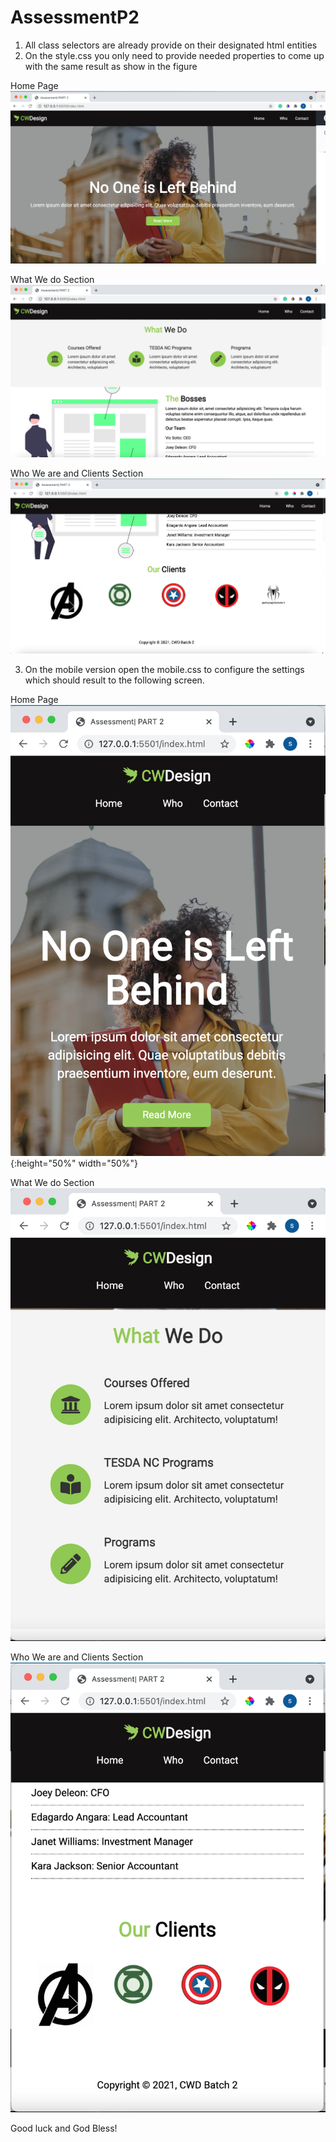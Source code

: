 # AssessmentP2

1. All class selectors are already provide on their designated html entities
2. On the style.css you only need to provide needed properties to come up with the same result as show in the figure

Home Page 
![alt text](https://github.com/cfbautistaofficial01/AssessmentP2/blob/main/img/widescreen_home.png)

What We do Section
![alt text](https://github.com/cfbautistaofficial01/AssessmentP2/blob/main/img/widescreen_what_we_do.png)

Who We are and Clients Section 
![alt text](https://github.com/cfbautistaofficial01/AssessmentP2/blob/main/img/widescreen_who_we_are_and_footer.png)



3. On the mobile version open the mobile.css to configure the settings which should result to the following screen.


Home Page 
![alt text](https://github.com/cfbautistaofficial01/AssessmentP2/blob/main/img/smart_phone_home.png){:height="50%" width="50%"}

What We do Section
![alt text](https://github.com/cfbautistaofficial01/AssessmentP2/blob/main/img/smart_phone_what_we_do.png)

Who We are and Clients Section 
![alt text](https://github.com/cfbautistaofficial01/AssessmentP2/blob/main/img/smart_phone_who_we_are_and_footer.png)




Good luck and God Bless!

